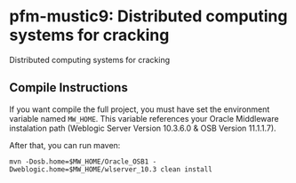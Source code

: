 # pfm-mustic9: Distributed computing systems for cracking
Distributed computing systems for cracking

## Compile Instructions
If you want compile the full project, you must have set the environment variable named `MW_HOME`. This variable references your Oracle Middleware instalation path (Weblogic Server Version 10.3.6.0 & OSB Version 11.1.1.7).

After that, you can run maven: 

`mvn -Dosb.home=$MW_HOME/Oracle_OSB1 -Dweblogic.home=$MW_HOME/wlserver_10.3 clean install`
